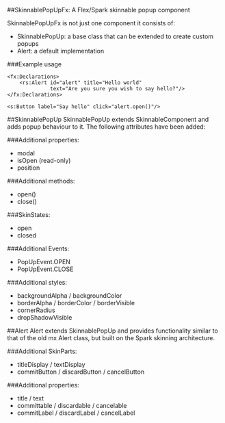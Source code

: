 ##SkinnablePopUpFx: A Flex/Spark skinnable popup component

SkinnablePopUpFx is not just one component it consists of:

 - SkinnablePopUp: a base class that can be extended to create custom popups
 - Alert: a default implementation

###Example usage

    <fx:Declarations>
        <rs:Alert id="alert" title="Hello world"
                  text="Are you sure you wish to say hello?"/>
    </fx:Declarations>

    <s:Button label="Say hello" click="alert.open()"/>

##SkinnablePopUp
SkinnablePopUp extends SkinnableComponent and adds popup behaviour to it. The following attributes have been added:

###Additional properties:
 - modal
 - isOpen (read-only)
 - position

###Additional methods:
 - open()
 - close()

###SkinStates:
 - open
 - closed

###Additional Events:
 - PopUpEvent.OPEN
 - PopUpEvent.CLOSE

###Additional styles:
 - backgroundAlpha / backgroundColor
 - borderAlpha / borderColor / borderVisible
 - cornerRadius
 - dropShadowVisible

##Alert
Alert extends SkinnablePopUp and provides functionality similar to that of the old mx Alert class, but built on the Spark skinning architecture.

###Additional SkinParts:
 - titleDisplay / textDisplay
 - commitButton / discardButton / cancelButton

###Additional properties:
 - title / text
 - committable / discardable / cancelable
 - commitLabel / discardLabel / cancelLabel

